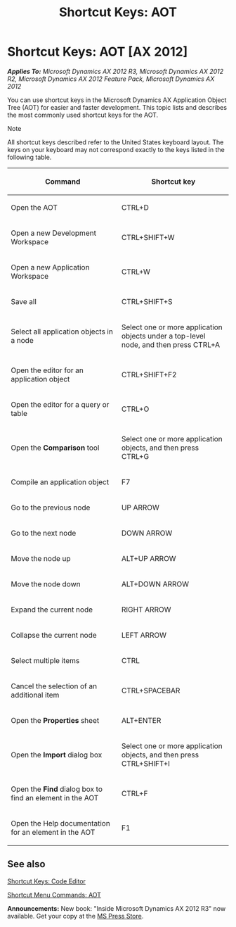 ﻿---
title: 'Shortcut Keys: AOT'
TOCTitle: 'Shortcut Keys: AOT'
ms:assetid: 32ddb7fe-97b5-47d0-8a1b-ca349fc80e86
ms:mtpsurl: https://msdn.microsoft.com/en-us/library/Aa623612(v=AX.60)
ms:contentKeyID: 35241992
ms.date: 05/18/2015
mtps_version: v=AX.60
---

# Shortcut Keys: AOT [AX 2012]


_**Applies To:** Microsoft Dynamics AX 2012 R3, Microsoft Dynamics AX 2012 R2, Microsoft Dynamics AX 2012 Feature Pack, Microsoft Dynamics AX 2012_

You can use shortcut keys in the Microsoft Dynamics AX Application Object Tree (AOT) for easier and faster development. This topic lists and describes the most commonly used shortcut keys for the AOT.


> [!NOTE]
> <P>All shortcut keys described refer to the United States keyboard layout. The keys on your keyboard may not correspond exactly to the keys listed in the following table.</P>



<table>
<colgroup>
<col style="width: 50%" />
<col style="width: 50%" />
</colgroup>
<thead>
<tr class="header">
<th><p>Command</p></th>
<th><p>Shortcut key</p></th>
</tr>
</thead>
<tbody>
<tr class="odd">
<td><p>Open the AOT</p></td>
<td><p>CTRL+D</p></td>
</tr>
<tr class="even">
<td><p>Open a new Development Workspace</p></td>
<td><p>CTRL+SHIFT+W</p></td>
</tr>
<tr class="odd">
<td><p>Open a new Application Workspace</p></td>
<td><p>CTRL+W</p></td>
</tr>
<tr class="even">
<td><p>Save all</p></td>
<td><p>CTRL+SHIFT+S</p></td>
</tr>
<tr class="odd">
<td><p>Select all application objects in a node</p></td>
<td><p>Select one or more application objects under a top-level node, and then press CTRL+A</p></td>
</tr>
<tr class="even">
<td><p>Open the editor for an application object</p></td>
<td><p>CTRL+SHIFT+F2</p></td>
</tr>
<tr class="odd">
<td><p>Open the editor for a query or table</p></td>
<td><p>CTRL+O</p></td>
</tr>
<tr class="even">
<td><p>Open the <strong>Comparison</strong> tool</p></td>
<td><p>Select one or more application objects, and then press CTRL+G</p></td>
</tr>
<tr class="odd">
<td><p>Compile an application object</p></td>
<td><p>F7</p></td>
</tr>
<tr class="even">
<td><p>Go to the previous node</p></td>
<td><p>UP ARROW</p></td>
</tr>
<tr class="odd">
<td><p>Go to the next node</p></td>
<td><p>DOWN ARROW</p></td>
</tr>
<tr class="even">
<td><p>Move the node up</p></td>
<td><p>ALT+UP ARROW</p></td>
</tr>
<tr class="odd">
<td><p>Move the node down</p></td>
<td><p>ALT+DOWN ARROW</p></td>
</tr>
<tr class="even">
<td><p>Expand the current node</p></td>
<td><p>RIGHT ARROW</p></td>
</tr>
<tr class="odd">
<td><p>Collapse the current node</p></td>
<td><p>LEFT ARROW</p></td>
</tr>
<tr class="even">
<td><p>Select multiple items</p></td>
<td><p>CTRL</p></td>
</tr>
<tr class="odd">
<td><p>Cancel the selection of an additional item</p></td>
<td><p>CTRL+SPACEBAR</p></td>
</tr>
<tr class="even">
<td><p>Open the <strong>Properties</strong> sheet</p></td>
<td><p>ALT+ENTER</p></td>
</tr>
<tr class="odd">
<td><p>Open the <strong>Import</strong> dialog box</p></td>
<td><p>Select one or more application objects, and then press CTRL+SHIFT+I</p></td>
</tr>
<tr class="even">
<td><p>Open the <strong>Find</strong> dialog box to find an element in the AOT</p></td>
<td><p>CTRL+F</p></td>
</tr>
<tr class="odd">
<td><p>Open the Help documentation for an element in the AOT</p></td>
<td><p>F1</p></td>
</tr>
</tbody>
</table>


## See also

[Shortcut Keys: Code Editor](shortcut-keys-code-editor.md)

[Shortcut Menu Commands: AOT](shortcut-menu-commands-aot.md)

  
**Announcements:** New book: "Inside Microsoft Dynamics AX 2012 R3" now available. Get your copy at the [MS Press Store](https://www.microsoftpressstore.com/store/inside-microsoft-dynamics-ax-2012-r3-9780735685109).

